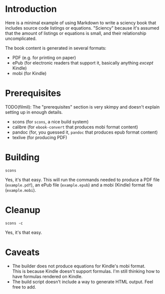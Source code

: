 # Introduction

Here is a minimal example of using Markdown to write a sciency book that includes source code listings or equations.  "Sciency" because it's assumed that the amount of listings or equations is small, and their relationship uncomplicated.

The book content is generated in several formats:

* PDF (e.g. for printing on paper)
* ePub (for electronic readers that support it, basically anything *except* Kindle)
* mobi (for Kindle)

# Prerequisites

TODO(filmil): The "prerequisites" section is very skimpy and doesn't explain setting up in enough details.

* scons (for `scons`, a nice build system)
* calibre (for `ebook-convert` that produces mobi format content)
* pandoc (for, you guessed it, `pandoc` that produces epub format content)
* texlive (for producing PDF)

# Building

```
scons
```

Yes, it's that easy.  This will run the commands needed to produce a PDF file
(`example.pdf`), an ePub file (`example.epub`) and a mobi (Kindle) format file
(`example.mobi`).

# Cleanup

```
scons -c
```

Yes, it's that easy.

# Caveats

* The builder does not produce equations for Kindle's mobi format.  
  This is because Kindle doesn't support formulas. I'm still 
  thinking how to have formulas rendered on Kindle.
* The build script doesn't include a way to generate HTML output.  Feel
  free to add.